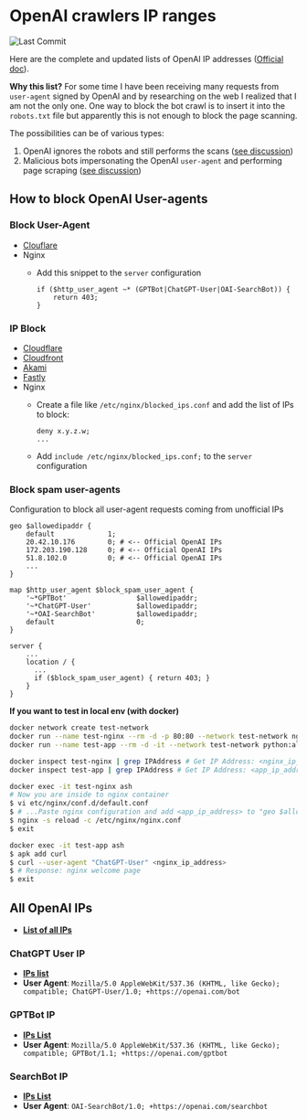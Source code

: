 # OpenAI crawlers IP ranges

![Last Commit](https://img.shields.io/github/last-commit/FabrizioCafolla/openai-crawlers-ip-ranges/main) 

Here are the complete and updated lists of OpenAI IP addresses ([Official doc](https://platform.openai.com/docs/bots/overview-of-openai-crawlers)).

**Why this list?** For some time I have been receiving many requests from `user-agent` signed by OpenAI and by researching on the web I realized that I am not the only one. One way to block the bot crawl is to insert it into the `robots.txt` file but apparently this is not enough to block the page scanning.

The possibilities can be of various types:

1. OpenAI ignores the robots and still performs the scans ([see discussion](https://www.reddit.com/r/selfhosted/comments/1i154h7/openai_not_respecting_robotstxt_and_being_sneaky/))
2. Malicious bots impersonating the OpenAI `user-agent` and performing page scraping ([see discussion](https://community.openai.com/t/are-the-documented-gptbot-ip-egress-ranges-up-to-date/509376/1))

## How to block OpenAI User-agents

### Block User-Agent

- [Clouflare](https://developers.cloudflare.com/waf/tools/user-agent-blocking/)
- Nginx
  - Add this snippet to the `server` configuration

    ```nginx
    if ($http_user_agent ~* (GPTBot|ChatGPT-User|OAI-SearchBot)) {
        return 403;
    }
    ```

### IP Block

- [Cloudflare](https://developers.cloudflare.com/learning-paths/secure-internet-traffic/build-dns-policies/create-list/)
- [Cloudfront](https://docs.aws.amazon.com/waf/latest/developerguide/classic-listing-managed-ips.html)
- [Akami](https://techdocs.akamai.com/aura-network-policy/reference/put-blocklist)
- [Fastly](https://docs.fastly.com/en/guides/using-the-ip-block-list)
- Nginx
  - Create a file like `/etc/nginx/blocked_ips.conf` and add the list of IPs to block:

    ```nginx
    deny x.y.z.w;
    ...
    ```

  - Add `include /etc/nginx/blocked_ips.conf;` to the `server` configuration

### Block spam user-agents

Configuration to block all user-agent requests coming from unofficial IPs

```nginx
geo $allowedipaddr {
    default             1;
    20.42.10.176        0; # <-- Official OpenAI IPs
    172.203.190.128     0; # <-- Official OpenAI IPs    
    51.8.102.0          0; # <-- Official OpenAI IPs     
    ...
}

map $http_user_agent $block_spam_user_agent {
    '~*GPTBot'                 $allowedipaddr;
    '~*ChatGPT-User'           $allowedipaddr;
    '~*OAI-SearchBot'          $allowedipaddr;
    default                    0;
}

server {
    ...
    location / {
      ...
      if ($block_spam_user_agent) { return 403; }
    }
}
```

**If you want to test in local env (with docker)**

```bash
docker network create test-network
docker run --name test-nginx --rm -d -p 80:80 --network test-network nginx:alpine
docker run --name test-app --rm -d -it --network test-network python:alpine ash 

docker inspect test-nginx | grep IPAddress # Get IP Address: <nginx_ip_address>
docker inspect test-app | grep IPAddress # Get IP Address: <app_ip_address>

docker exec -it test-nginx ash
# Now you are inside to nginx container
$ vi etc/nginx/conf.d/default.conf
$ # ...Paste nginx configuration and add <app_ip_address> to "geo $allowedipaddr"
$ nginx -s reload -c /etc/nginx/nginx.conf
$ exit

docker exec -it test-app ash
$ apk add curl
$ curl --user-agent "ChatGPT-User" <nginx_ip_address>
$ # Response: nginx welcome page
$ exit
```

## All OpenAI IPs

- [**List of all IPs**](openai/openai-ip-ranges-all.txt)

### ChatGPT User IP

- [**IPs list**](openai/openai-ip-ranges-chatgpt-user.txt)
- **User Agent**: `Mozilla/5.0 AppleWebKit/537.36 (KHTML, like Gecko); compatible; ChatGPT-User/1.0; +https://openai.com/bot`

### GPTBot IP

- [**IPs List**](openai/openai-ip-ranges-gptbot.txt)
- **User Agent**:  `Mozilla/5.0 AppleWebKit/537.36 (KHTML, like Gecko); compatible; GPTBot/1.1; +https://openai.com/gptbot`

### SearchBot IP

- [**IPs List**](openai/openai-ip-ranges-searchbot.txt)
- **User Agent**:  `OAI-SearchBot/1.0; +https://openai.com/searchbot`
